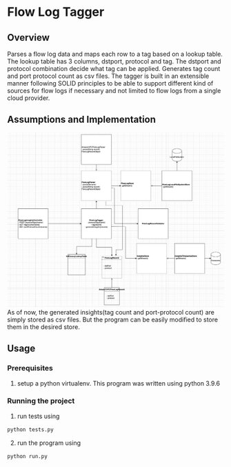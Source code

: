# Flow Log Tagger

## Overview
Parses a flow log data and maps each row to a tag based on a lookup table. The lookup table has 3 columns, dstport, protocol and tag. The dstport and protocol combination decide what tag can be applied.
Generates tag count and port protocol count as csv files.
The tagger is built in an extensible manner following SOLID principles to be able to support different kind of sources for flow logs if necessary and not limited to flow logs from a single cloud provider.

## Assumptions and Implementation
![Alt text](<diagram.png>)
As of now, the generated insights(tag count and port-protocol count) are simply stored as csv files. But the program can be easily modified to store them in the desired store.

## Usage
### Prerequisites
1. setup a python virtualenv. This program was written using python 3.9.6

### Running the project
1. run tests using 
```python
python tests.py
```
2. run the program using 
```python
python run.py
```